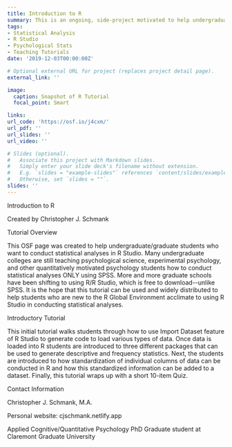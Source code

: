```yaml
---
title: Introduction to R
summary: This is an ongoing, side-project motivated to help undergraduate psychology students learn R.
tags:
- Statistical Analysis
- R Studio
- Psychological Stats
- Teaching Tutorials
date: '2019-12-03T00:00:00Z'

# Optional external URL for project (replaces project detail page).
external_link: ''

image:
  caption: Snapshot of R Tutorial
  focal_point: Smart

links:
url_code: 'https://osf.io/j4cxm/'
url_pdf: ''
url_slides: ''
url_video: ''

# Slides (optional).
#   Associate this project with Markdown slides.
#   Simply enter your slide deck's filename without extension.
#   E.g. `slides = "example-slides"` references `content/slides/example-slides.md`.
#   Otherwise, set `slides = ""`.
slides: ''
---
```


Introduction to R

Created by Christopher J. Schmank


Tutorial Overview

This OSF page was created to help undergraduate/graduate students who want to conduct statistical analyses in R Studio. Many undergraduate colleges are still teaching psychological science, experimental psychology, and other quantitatively motivated psychology students how to conduct statistical analyses ONLY using SPSS. More and more graduate schools have been shifting to using R/R Studio, which is free to download--unlike SPSS. It is the hope that this tutorial can be used and widely distributed to help students who are new to the R Global Environment acclimate to using R Studio in conducting statistical analyses.

Introductory Tutorial

This initial tutorial walks students through how to use Import Dataset feature of R Studio to generate code to load various types of data. Once data is loaded into R students are introduced to three different packages that can be used to generate descriptive and frequency statistics. Next, the students are introduced to how standardization of individual columns of data can be conducted in R and how this standardized information can be added to a dataset. Finally, this tutorial wraps up with a short 10-item Quiz.

Contact Information

Christopher J. Schmank, M.A.

Personal website: cjschmank.netlify.app

Applied Cognitive/Quantitative Psychology PhD Graduate student at Claremont Graduate University